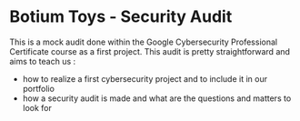 # Botium Toys - Security Audit
This is a mock audit done within the Google Cybersecurity Professional Certificate course as a first project. 
This audit is pretty straightforward and aims to teach us :
  - how to realize a first cybersecurity project and to include it in our portfolio
  - how a security audit is made and what are the questions and matters to look for
